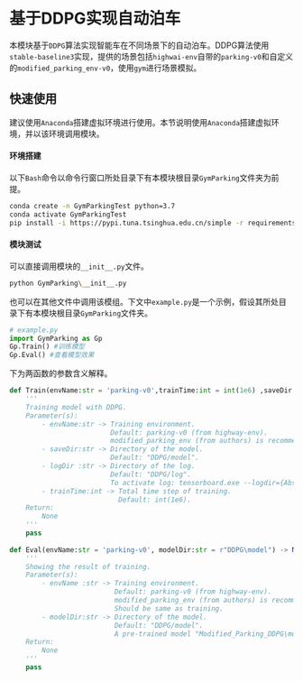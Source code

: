 # 基于DDPG实现自动泊车

本模块基于`DDPG`算法实现智能车在不同场景下的自动泊车。DDPG算法使用`stable-baseline3`实现，提供的场景包括`highwai-env`自带的`parking-v0`和自定义的`modified_parking_env-v0`，使用`gym`进行场景模拟。

## 快速使用

建议使用`Anaconda`搭建虚拟环境进行使用。本节说明使用`Anaconda`搭建虚拟环境，并以该环境调用模块。

#### 环境搭建

以下`Bash`命令以命令行窗口所处目录下有本模块根目录`GymParking`文件夹为前提。

```bash
conda create -n GymParkingTest python=3.7
conda activate GymParkingTest
pip install -i https://pypi.tuna.tsinghua.edu.cn/simple -r requirements.txt
```

#### 模块测试

可以直接调用模块的`__init__.py`文件。

```bash
python GymParking\__init__.py
```

也可以在其他文件中调用该模组。下文中`example.py`是一个示例，假设其所处目录下有本模块根目录`GymParking`文件夹。

``` python
# example.py
import GymParking as Gp
Gp.Train() #训练模型
Gp.Eval() #查看模型效果
```

下为两函数的参数含义解释。

```python
def Train(envName:str = 'parking-v0',trainTime:int = int(1e6) ,saveDir:str = r"DDPG\model", logDir:str = r"DDPG\log") -> None:
    '''
    Training model with DDPG.
    Parameter(s):
        - envName:str -> Training environment. 
                         Default: parking-v0 (from highway-env). 
                         modified_parking_env (from authors) is recommended.
        - saveDir:str -> Directory of the model.
                         Default: "DDPG/model".
        - logDir :str -> Directory of the log.
                         Default: "DDPG/log".
                         To activate log: tensorboard.exe --logdir={Absolute path of 										   log directory(NOT A FILE)}
        - trainTime:int -> Total time step of training.
                           Default: int(1e6).
	Return:
        None
	'''
    pass
    
def Eval(envName:str = 'parking-v0', modelDir:str = r"DDPG\model") -> None:
    '''
    Showing the result of training.
    Parameter(s):
        - envName :str -> Training environment. 
                          Default: parking-v0 (from highway-env). 
                          modified_parking_env (from authors) is recommended.
                          Should be same as training.
        - modelDir:str -> Directory of the model.
                          Default: "DDPG/model".
                          A pre-trained model "Modified_Parking_DDPG\model" is 								  recommended.
    Return:
        None
    '''
    pass
```



